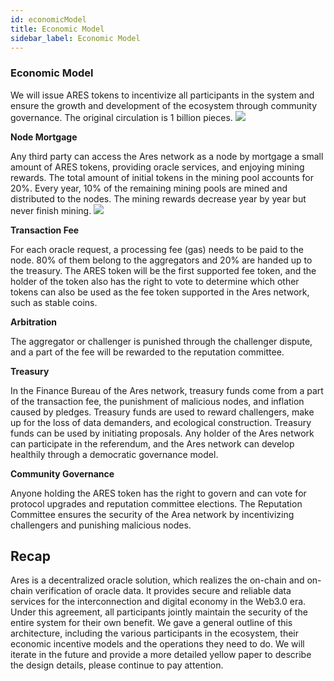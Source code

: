 ```yaml
---
id: economicModel
title: Economic Model
sidebar_label: Economic Model
---
```



### Economic Model

We will issue ARES tokens to incentivize all participants in the system and ensure the growth and development of the ecosystem through community governance. The original circulation is 1 billion pieces.
![](assets/build/7.png)

**Node Mortgage**

Any third party can access the Ares network as a node by mortgage a small amount of ARES tokens, providing oracle services, and enjoying mining rewards. The total amount of initial tokens in the mining pool accounts for 20%. Every year, 10% of the remaining mining pools are mined and distributed to the nodes. The mining rewards decrease year by year but never finish mining.
![](assets/build/8.png)

**Transaction Fee**

For each oracle request, a processing fee (gas) needs to be paid to the node. 80% of them belong to the aggregators and 20% are handed up to the treasury.
The ARES token will be the first supported fee token, and the holder of the token also has the right to vote to determine which other tokens can also be used as the fee token supported in the Ares network, such as stable coins.

**Arbitration**

The aggregator or challenger is punished through the challenger dispute, and a part of the fee will be rewarded to the reputation committee.

**Treasury**

In the Finance Bureau of the Ares network, treasury funds come from a part of the transaction fee, the punishment of malicious nodes, and inflation caused by pledges. Treasury funds are used to reward challengers, make up for the loss of data demanders, and ecological construction.
Treasury funds can be used by initiating proposals. Any holder of the Ares network can participate in the referendum, and the Ares network can develop healthily through a democratic governance model.

**Community Governance**

Anyone holding the ARES token has the right to govern and can vote for protocol upgrades and reputation committee elections. The Reputation Committee ensures the security of the Area network by incentivizing challengers and punishing malicious nodes.


## Recap
Ares is a decentralized oracle solution, which realizes the on-chain and on-chain verification of oracle data. It provides secure and reliable data services for the interconnection and digital economy in the Web3.0 era. Under this agreement, all participants jointly maintain the security of the entire system for their own benefit. We gave a general outline of this architecture, including the various participants in the ecosystem, their economic incentive models and the operations they need to do. We will iterate in the future and provide a more detailed yellow paper to describe the design details, please continue to pay attention.